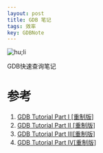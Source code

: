 ```yaml
---
layout: post
title: GDB 笔记
tags: 效率
key: GDBNote
---
```


![hu;li](http://pic.uuhy.com/uploads/2016/03/14/foxy-love-photographer-proves-that-foxes-are-extremely-loving-creatures-11-pics__880.jpg)

GDB快速查询笔记

<!--more-->

# 参考
1. [GDB Tutorial Part I [重制版]](https://mp.weixin.qq.com/s/iZ3nPGjyyH6225_Y73Ubiw)
2. [GDB Tutorial Part II [重制版]](https://mp.weixin.qq.com/s/sZmTTfbskpACp6PAb2R6jw)
3. [GDB Tutorial Part III[重制版]](https://mp.weixin.qq.com/s/iMuZYlUjdJYNgiQo99vxyQ)
4. [GDB Tutorial Part IV[重制版]](https://mp.weixin.qq.com/s/urrZdwNOWN5HyjgDEy6a9A)
